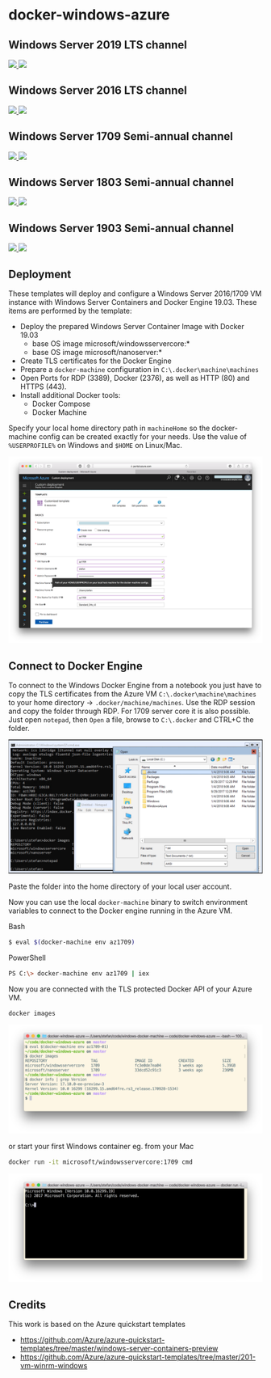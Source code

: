 # docker-windows-azure

## Windows Server 2019 LTS channel

<a href="https://portal.azure.com/#create/Microsoft.Template/uri/https%3A%2F%2Fraw.githubusercontent.com%2FStefanScherer%2Fdocker-windows-azure%2Fmain%2F2019%2Fazuredeploy.json" target="_blank">
    <img src="http://azuredeploy.net/deploybutton.png"/>
</a>
<a href="http://armviz.io/#/?load=https%3A%2F%2Fraw.githubusercontent.com%2FStefanScherer%2Fdocker-windows-azure%2Fmain%2F2019%2Fazuredeploy.json" target="_blank">
    <img src="http://armviz.io/visualizebutton.png"/>
</a>

## Windows Server 2016 LTS channel

<a href="https://portal.azure.com/#create/Microsoft.Template/uri/https%3A%2F%2Fraw.githubusercontent.com%2FStefanScherer%2Fdocker-windows-azure%2Fmain%2F2016%2Fazuredeploy.json" target="_blank">
    <img src="http://azuredeploy.net/deploybutton.png"/>
</a>
<a href="http://armviz.io/#/?load=https%3A%2F%2Fraw.githubusercontent.com%2FStefanScherer%2Fdocker-windows-azure%2Fmain%2F2016%2Fazuredeploy.json" target="_blank">
    <img src="http://armviz.io/visualizebutton.png"/>
</a>

## Windows Server 1709 Semi-annual channel

<a href="https://portal.azure.com/#create/Microsoft.Template/uri/https%3A%2F%2Fraw.githubusercontent.com%2FStefanScherer%2Fdocker-windows-azure%2Fmain%2F1709%2Fazuredeploy.json" target="_blank">
    <img src="http://azuredeploy.net/deploybutton.png"/>
</a>
<a href="http://armviz.io/#/?load=https%3A%2F%2Fraw.githubusercontent.com%2FStefanScherer%2Fdocker-windows-azure%2Fmain%2F1709%2Fazuredeploy.json" target="_blank">
    <img src="http://armviz.io/visualizebutton.png"/>
</a>

## Windows Server 1803 Semi-annual channel

<a href="https://portal.azure.com/#create/Microsoft.Template/uri/https%3A%2F%2Fraw.githubusercontent.com%2FStefanScherer%2Fdocker-windows-azure%2Fmain%2F1803%2Fazuredeploy.json" target="_blank">
    <img src="http://azuredeploy.net/deploybutton.png"/>
</a>
<a href="http://armviz.io/#/?load=https%3A%2F%2Fraw.githubusercontent.com%2FStefanScherer%2Fdocker-windows-azure%2Fmain%2F1803%2Fazuredeploy.json" target="_blank">
    <img src="http://armviz.io/visualizebutton.png"/>
</a>

## Windows Server 1903 Semi-annual channel

<a href="https://portal.azure.com/#create/Microsoft.Template/uri/https%3A%2F%2Fraw.githubusercontent.com%2FStefanScherer%2Fdocker-windows-azure%2Fmain%2F1903%2Fazuredeploy.json" target="_blank">
    <img src="http://azuredeploy.net/deploybutton.png"/>
</a>
<a href="http://armviz.io/#/?load=https%3A%2F%2Fraw.githubusercontent.com%2FStefanScherer%2Fdocker-windows-azure%2Fmain%2F1903%2Fazuredeploy.json" target="_blank">
    <img src="http://armviz.io/visualizebutton.png"/>
</a>

## Deployment

These templates will deploy and configure a Windows Server 2016/1709 VM instance with Windows Server Containers and Docker Engine 19.03. These items are performed by the template:

* Deploy the prepared Windows Server Container Image with Docker 19.03
  * base OS image microsoft/windowsservercore:\*
  * base OS image microsoft/nanoserver:\*
* Create TLS certificates for the Docker Engine
* Prepare a `docker-machine` configuration in `C:\.docker\machine\machines`
* Open Ports for RDP (3389), Docker (2376), as well as HTTP (80) and HTTPS (443).
* Install additional Docker tools:
  * Docker Compose
  * Docker Machine

Specify your local home directory path in `machineHome` so the docker-machine config can be created exactly for your needs. Use the value of `%USERPROFILE%` on Windows and `$HOME` on Linux/Mac.

![](images/az1709.png)

## Connect to Docker Engine

To connect to the Windows Docker Engine from a notebook you just have to copy the TLS certificates
from the Azure VM `C:\.docker\machine\machines` to your home directory -> `.docker/machine/machines`. Use the RDP session and copy the folder through RDP. For 1709 server core it is also possible. Just open `notepad`, then `Open` a file, browse to `C:\.docker` and CTRL+C the folder.

![](images/copy-certs-1709.png)

Paste the folder into the home directory of your local user account.

Now you can use the local `docker-machine` binary to switch environment variables to connect to the Docker engine running in the Azure VM.

Bash

```bash
$ eval $(docker-machine env az1709)
```

PowerShell

```bash
PS C:\> docker-machine env az1709 | iex
```

Now you are connected with the TLS protected Docker API of your Azure VM.

```bash
docker images
```

![docker-run-cmd](images/docker-images.png)

or start your first Windows container eg. from your Mac

```bash
docker run -it microsoft/windowsservercore:1709 cmd
```

![docker-run-cmd](images/docker-run-cmd.png)

## Credits

This work is based on the Azure quickstart templates

* https://github.com/Azure/azure-quickstart-templates/tree/master/windows-server-containers-preview
* https://github.com/Azure/azure-quickstart-templates/tree/master/201-vm-winrm-windows
